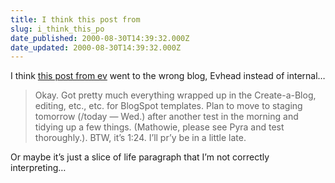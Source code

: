 ```yaml
---
title: I think this post from
slug: i_think_this_po
date_published: 2000-08-30T14:39:32.000Z
date_updated: 2000-08-30T14:39:32.000Z
---
```


I think [this post from ev](http://www.evhead.com/) went to the wrong blog, Evhead instead of internal…

> Okay. Got pretty much everything wrapped up in the Create-a-Blog, editing, etc., etc. for BlogSpot templates. Plan to move to staging tomorrow (/today — Wed.) after another test in the morning and tidying up a few things. (Mathowie, please see Pyra and test thoroughly.). BTW, it’s 1:24. I’ll pr’y be in a little late.

Or maybe it’s just a slice of life paragraph that I’m not correctly interpreting…
